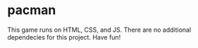 # pacman
This game runs on HTML, CSS, and JS.  There are no additional dependecies for this project.  Have fun!
